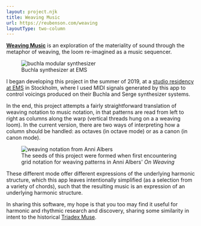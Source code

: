 ```yaml
---
layout: project.njk
title: Weaving Music
url: https://reubenson.com/weaving
layoutType: two-column
---
```

**[Weaving Music](/weaving)** is an exploration of the materiality of sound through the metaphor of weaving, the loom re-imagined as a music sequencer.

<figure class="figure-medium">
  <img src="https://reubenson-portfolio.s3.us-east-1.amazonaws.com/assets/buchla.jpg" alt="buchla modular synthesizer" class="flex-half">
  <!-- <img src="https://reubenson-portfolio.s3.us-east-1.amazonaws.com/assets/serge.jpg" alt="serge modular synthesizer" class="flex-half"> -->
  <figcaption>Buchla synthesizer at EMS</figcaption>
</figure>

I began developing this project in the summer of 2019, at a <a href="https://elektronmusikstudion.se/composers/2019/1013-reuben-son-ems-10-19-june-2019">studio residency at EMS</a> in Stockholm, where I used MIDI signals generated by this app to control voicings produced on their Buchla and Serge synthesizer systems.

In the end, this project attempts a fairly straightforward translation of weaving notation to music notation, in that patterns are read from left to right as columns along the warp (vertical threads hung on a a weaving loom). In the current version, there are two ways of interpreting how a column should be handled: as octaves (in octave mode) or as a canon (in canon mode). 

<figure class="figure-medium">
  <img src="https://reubenson-portfolio.s3.us-east-1.amazonaws.com/assets/on-weaving.jpeg" alt="weaving notation from Anni Albers" class="">
  <figcaption>The seeds of this project were formed when first encountering grid notation for weaving patterns in Anni Albers' <em>On Weaving</em></figcaption>
</figure>

These different mode offer different expressions of the underlying harmonic structure, which this app leaves intentionally simplified (as a selection from a variety of chords), such that the resulting music is an expression of an underlying harmonic structure.


In sharing this software, my hope is that you too may find it useful for harmonic and rhythmic research and discovery, sharing some similarity in intent to the historical [Triadex Muse](https://till.com/articles/muse/).

<!-- <figure>
  <video width="600" height="auto">
    <source src="https://reubenson-portfolio.s3.us-east-1.amazonaws.com/assets/buchla-clip.mp4" type="video/mp4">
  </video>
  <figcaption>
    Video by the artist of the Buchla synthesizer at EMS playing a simple melody produced with <em>Weaving</em>
  </figcaption>
</figure> -->

